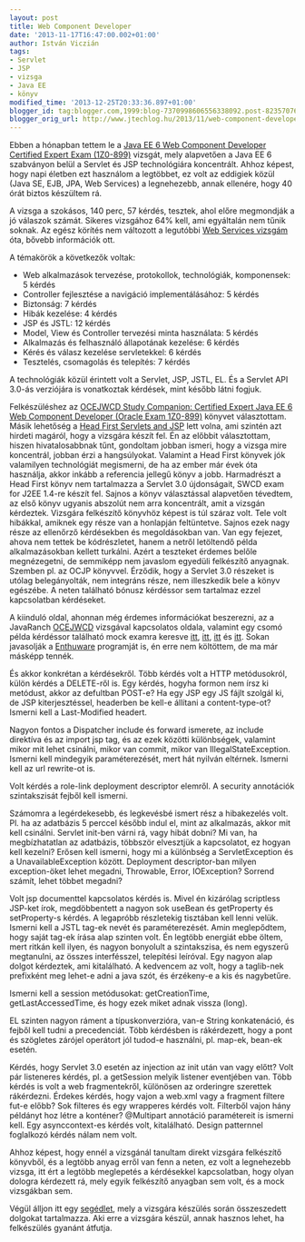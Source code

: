 ```yaml
---
layout: post
title: Web Component Developer
date: '2013-11-17T16:47:00.002+01:00'
author: István Viczián
tags:
- Servlet
- JSP
- vizsga
- Java EE
- könyv
modified_time: '2013-12-25T20:33:36.897+01:00'
blogger_id: tag:blogger.com,1999:blog-7370998606556338092.post-8235707600371192448
blogger_orig_url: http://www.jtechlog.hu/2013/11/web-component-developer.html
---
```


Ebben a hónapban tettem le a 
[Java EE 6 Web Component Developer Certified Expert Exam (1Z0-899)](http://education.oracle.com/pls/web_prod-plq-dad/db_pages.getpage?page_id=5001&get_params=p_exam_id:1Z0-899&p_org_id=⟨=)
vizsgát, mely alapvetően a Java EE 6 szabványon belül a Servlet és JSP
technológiára koncentrált. Ahhoz képest, hogy napi életben ezt használom
a legtöbbet, ez volt az eddigiek közül (Java SE, EJB, JPA, Web Services)
a legnehezebb, annak ellenére, hogy 40 órát biztos készültem rá.

A vizsga a szokásos, 140 perc, 57 kérdés, tesztek, ahol előre megmondják
a jó válaszok számát. Sikeres vizsgához 64% kell, ami egyáltalán nem
tűnik soknak. Az egész körítés nem változott a legutóbbi 
[Web Services vizsgám](/2012/12/22/oracle-certified-expert-java-ee-6-web.html) 
óta, bővebb információk ott.

A témakörök a következők voltak:

-   Web alkalmazások tervezése, protokollok, technológiák, komponensek:
    5 kérdés
-   Controller fejlesztése a navigáció implementálásához: 5 kérdés
-   Biztonság: 7 kérdés
-   Hibák kezelése: 4 kérdés
-   JSP és JSTL: 12 kérdés
-   Model, View és Controller tervezési minta használata: 5 kérdés
-   Alkalmazás és felhasználó állapotának kezelése: 6 kérdés
-   Kérés és válasz kezelése servletekkel: 6 kérdés
-   Tesztelés, csomagolás és telepítés: 7 kérdés

A technológiák közül érintett volt a Servlet, JSP, JSTL, EL. És a
Servlet API 3.0-ás verziójára is vonatkoztak kérdések, mint később látni
fogjuk.

Felkészüléshez az 
[OCEJWCD Study Companion: Certified Expert Java EE 6 Web Component Developer (Oracle Exam 1Z0-899)](http://www.amazon.com/dp/0955160340) 
könyvet választottam. Másik lehetőség a 
[Head First Servlets and JSP](http://www.amazon.com/Head-First-Servlets-Bert-Bates-ebook/dp/B006ORP9DQ/)
lett volna, ami szintén azt hirdeti magáról, hogy a vizsgára készít fel.
Én az előbbit választottam, hiszen hivatalosabbnak tűnt, gondoltam
jobban ismeri, hogy a vizsga mire koncentrál, jobban érzi a
hangsúlyokat. Valamint a Head First könyvek jók valamilyen technológiát
megismerni, de ha az ember már évek óta használja, akkor inkább a
referencia jellegű könyv a jobb. Harmadrészt a Head First könyv nem
tartalmazza a Servlet 3.0 újdonságait, SWCD exam for J2EE 1.4-re készít
fel. Sajnos a könyv választással alapvetően tévedtem, az első könyv
ugyanis abszolút nem arra koncentrált, amit a vizsgán kérdeztek.
Vizsgára felkészítő könyvhöz képest is túl száraz volt. Tele volt
hibákkal, amiknek egy része van a honlapján feltüntetve. Sajnos ezek
nagy része az ellenőrző kérdésekben és megoldásokban van. Van egy
fejezet, ahova nem tettek be kódrészletet, hanem a netről letöltendő
példa alkalmazásokban kellett turkálni. Azért a teszteket érdemes belőle
megnézegetni, de semmiképp nem javaslom egyedüli felkészítő anyagnak.
Szemben pl. az OCJP könyvvel. Érződik, hogy a Servlet 3.0 részeket is
utólag belegányolták, nem integráns része, nem illeszkedik bele a könyv
egészébe. A neten található bónusz kérdéssor sem tartalmaz ezzel
kapcsolatban kérdéseket.

A kiinduló oldal, ahonnan még érdemes információkat beszerezni, az a
JavaRanch [OCEJWCD](http://www.coderanch.com/how-to/java/ScwcdLinks)
vizsgával kapcsolatos oldala, valamint egy csomó példa kérdéssor
található mock examra keresve [itt](http://nikojava.wordpress.com),
[itt](http://exam.piotrnowicki.com/viewQuestion.xhtml?q=Q67),
[itt](http://www.javaranch.com/carl/scwcd/scwcd_mock_logo.jsp) és
[itt](http://www.cafe4java.com/mockexams/scwcd/mock1/q1.php). Sokan
javasolják a
[Enthuware](http://enthuware.com/index.php/mock-exams/oracle-certified-expert/oce-jsp-servlet-mock-questions)
programját is, én erre nem költöttem, de ma már másképp tennék.

És akkor konkrétan a kérdésekről. Több kérdés volt a HTTP metódusokról,
külön kérdés a DELETE-ről is. Egy kérdés, hogyha formon nem írsz ki
metódust, akkor az defultban POST-e? Ha egy JSP egy JS fájlt szolgál ki,
de JSP kiterjesztéssel, headerben be kell-e állítani a content-type-ot?
Ismerni kell a Last-Modified headert.

Nagyon fontos a Dispatcher include és forward ismerete, az include
direktíva és az import jsp tag, és az ezek közötti különbségek, valamint
mikor mit lehet csinálni, mikor van commit, mikor van
IllegalStateException. Ismerni kell mindegyik paraméterezését, mert hát
nyilván eltérnek. Ismerni kell az url rewrite-ot is.

Volt kérdés a role-link deployment descriptor elemről. A security
annotációk szintakszisát fejből kell ismerni.

Számomra a legérdekesebb, és legkevésbé ismert rész a hibakezelés volt.
Pl. ha az adatbázis 5 perccel később indul el, mint az alkalmazás, akkor
mit kell csinálni. Servlet init-ben várni rá, vagy hibát dobni? Mi van,
ha megbízhatatlan az adatbázis, többször elvesztjük a kapcsolatot, ez
hogyan kell kezelni? Erősen kell ismerni, hogy mi a különbség a
ServletException és a UnavailableException között. Deployment
descriptor-ban milyen exception-öket lehet megadni, Throwable, Error,
IOException? Sorrend számít, lehet többet megadni?

Volt jsp documenttel kapcsolatos kérdés is. Mivel én kizárólag
scriptless JSP-ket írok, megdöbbentett a nagyon sok useBean és
getProperty és setProperty-s kérdés. A legapróbb részletekig tisztában
kell lenni velük. Ismerni kell a JSTL tag-ek nevét és paraméterezését.
Amin meglepődtem, hogy saját tag-ek írása alap szinten volt. Én legtöbb
energiát ebbe öltem, mert ritkán kell ilyen, és nagyon bonyolult a
szintakszisa, és nem egyszerű megtanulni, az összes interfésszel,
telepítési leíróval. Egy nagyon alap dolgot kérdeztek, ami kitalálható.
A kedvencem az volt, hogy a taglib-nek prefixként meg lehet-e adni a
java szót, és érzékeny-e a kis és nagybetűre.

Ismerni kell a session metódusokat: getCreationTime,
getLastAccessedTime, és hogy ezek miket adnak vissza (long).

EL szinten nagyon ráment a típuskonverzióra, van-e String konkatenáció,
és fejből kell tudni a precedenciát. Több kérdésben is rákérdezett, hogy
a pont és szögletes zárójel operátort jól tudod-e használni, pl. map-ek,
bean-ek esetén.

Kérdés, hogy Servlet 3.0 esetén az injection az init után van vagy
előtt? Volt pár listeneres kérdés, pl. a getSession melyik listener
eventjében van. Több kérdés is volt a web fragmentekről, különösen az
orderingre szerettek rákérdezni. Érdekes kérdés, hogy vajon a web.xml
vagy a fragment filtere fut-e előbb? Sok filteres és egy wrapperes
kérdés volt. Filterből vajon hány példányt hoz létre a konténer?
@Multipart annotáció paramétereit is ismerni kell. Egy asynccontext-es
kérdés volt, kitalálható. Design patternnel foglalkozó kérdés nálam nem
volt.

Ahhoz képest, hogy ennél a vizsgánál tanultam direkt vizsgára felkészítő
könyvből, és a legtöbb anyag erről van fenn a neten, ez volt a
legnehezebb vizsga, itt ért a legtöbb meglepetés a kérdésekkel
kapcsolatban, hogy olyan dologra kérdezett rá, mely egyik felkészítő
anyagban sem volt, és a mock vizsgákban sem.

Végül álljon itt egy 
[segédlet](https://github.com/vicziani/vicziani.github.com/blob/master//artifacts/certs/oce-jws.md),
mely a vizsgára készülés során összeszedett dolgokat tartalmazza. Aki
erre a vizsgára készül, annak hasznos lehet, ha felkészülés gyanánt
átfutja.
